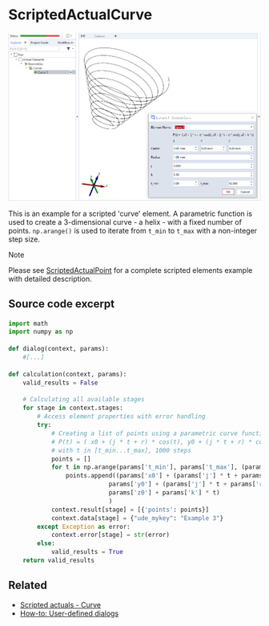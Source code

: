 # ScriptedActualCurve

![Scripted curve element example](scripted_actual_curve.png)

This is an example for a scripted 'curve' element. A parametric function is used to create a 3-dimensional curve - a helix - with a fixed number of points. `np.arange()` is used to iterate from `t_min` to `t_max` with a non-integer step size.

> [!NOTE]
> Please see [ScriptedActualPoint](https://github.com/ZEISS/zeiss-inspect-app-examples/blob/main/AppExamples/scripted_actuals/ScriptedActualPoint/doc/Documentation.md) for a complete scripted elements example with detailed description.

## Source code excerpt

```python
import math
import numpy as np

def dialog(context, params):
    #[...]
    
def calculation(context, params):
    valid_results = False

    # Calculating all available stages
    for stage in context.stages:
        # Access element properties with error handling
        try:
            # Creating a list of points using a parametric curve function:
            # P(t) = ( x0 + (j * t + r) * cos(t), y0 + (j * t + r) * cos(t), z0 + k * t )
            # with t in [t_min...t_max], 1000 steps
            points = []
            for t in np.arange(params['t_min'], params['t_max'], (params['t_max'] - params['t_min']) / 1000):
                points.append((params['x0'] + (params['j'] * t + params['radius']) * math.cos(t),
                            params['y0'] + (params['j'] * t + params['radius']) * math.sin(t),
                            params['z0'] + params['k'] * t)
                            )
            context.result[stage] = [{'points': points}]
            context.data[stage] = {"ude_mykey": "Example 3"}
        except Exception as error:
            context.error[stage] = str(error)
        else:
            valid_results = True
    return valid_results
```

## Related

* [Scripted actuals - Curve](https://zeissiqs.github.io/zeiss-inspect-addon-api/2025/python_api/scripted_elements_api.html#curve)
* [How-to: User-defined dialogs](https://zeissiqs.github.io/zeiss-inspect-addon-api/2025/howtos/python_api_introduction/user_defined_dialogs.html)
